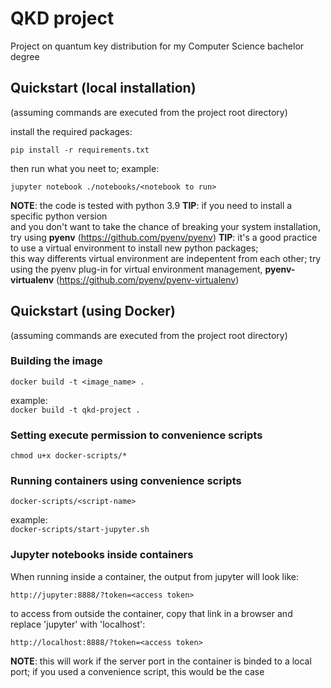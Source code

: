 # QKD project
Project on quantum key distribution for my Computer Science bachelor degree

## Quickstart (local installation)
(assuming commands are executed from the project root directory)

install the required packages:

`pip install -r requirements.txt`

then run what you neet to; example:

`jupyter notebook ./notebooks/<notebook to run>`

**NOTE**: the code is tested with python 3.9
**TIP**: if you need to install a specific python version  
and you don't want to take the chance of breaking your system installation,  
try using **pyenv** (https://github.com/pyenv/pyenv)
**TIP**: it's a good practice to use a virtual environment to install new python packages;  
this way differents virtual environment are indepentent from each other;
try using the pyenv plug-in for virtual environment management, **pyenv-virtualenv** (https://github.com/pyenv/pyenv-virtualenv)

## Quickstart (using Docker)
(assuming commands are executed from the project root directory)

### Building the image

`docker build -t <image_name> .  `

example:  
`docker build -t qkd-project .  `

### Setting execute permission to convenience scripts  

`chmod u+x docker-scripts/*  `

### Running containers using convenience scripts  

`docker-scripts/<script-name>  `

example:    
`docker-scripts/start-jupyter.sh  `

### Jupyter notebooks inside containers  
When running inside a container, the output from jupyter will look like:  

`http://jupyter:8888/?token=<access token>  `

to access from outside the container, copy that link in a browser and replace 'jupyter' with 'localhost':  

`http://localhost:8888/?token=<access token>  `

**NOTE**: this will work if the server port in the container is binded to a local port; if you used a convenience script, this would be the case

